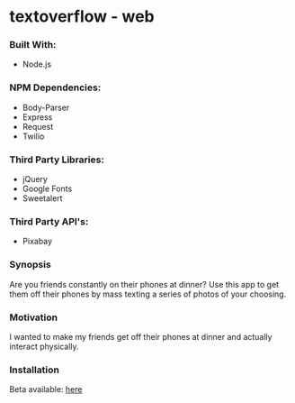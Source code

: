 # textoverflow - web

### Built With:

- Node.js


### NPM Dependencies:

- Body-Parser
- Express
- Request
- Twilio

### Third Party Libraries:

- jQuery
- Google Fonts
- Sweetalert

### Third Party API's:

- Pixabay


### Synopsis

Are you friends constantly on their phones at dinner? Use this app to get them off their phones by mass texting a series of photos of your choosing.


### Motivation

I wanted to make my friends get off their phones at dinner and actually interact physically.


### Installation

Beta available: [here](http://textoverflow.herokuapp.com/)
